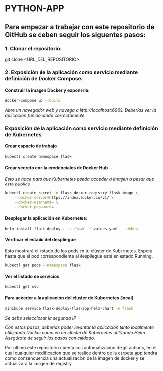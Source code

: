 # PYTHON-APP

## Para empezar a trabajar con este repositorio de GitHub se deben seguir los siguentes pasos:

### 1. Clonar el repositorio:

git clone <URL_DEL_REPOSITORIO>

### 2. Exposición de la aplicación como servicio mediante definición de Docker Compose.

#### Construir la imagen Docker y exponerla:

```bash
docker-compose up --build
```
*Abre un navegador web y navega a http://localhost:6969. Deberías ver la aplicación funcionando correctamente.*

### Exposición de la aplicación como servicio mediante definición de Kubernetes.

#### Crear espacio de trabajo
```bash
kubectl create namespace flask
```
#### Crear secreto con la credenciales de Docker Hub 
*Esto se hace para que Kubernetes pueda acceder a imagen a pesar que este publica*
```bash
kubectl create secret -n flask docker-registry flask-image \
    --docker-server=https://index.docker.io/v1/ \
    --docker-username= \
    --docker-password=
```
#### Desplegar la aplicación en Kubernetes:
```bash
helm install flask-deploy . -n flask -f values.yaml  --debug
```
 #### Verificar el estado del despliegue
 Esto mostrará el estado de los pods en tu clúster de Kubernetes. Espera hasta que el pod correspondiente al despliegue esté en estado Running.
 ```bash
kubectl get pods --namespace flask
```
#### Ver el listado de servicios 
 ```bash
kubectl get svc
```
#### Para acceder a la aplicación del cluster de Kubernetes (local)
 ```bash
minikube service flask-deploy-flaskapp-helm-chart -n flask
```
*Se debe seleccionar la segunda IP*

*Con estos pasos, deberías poder levantar la aplicación tanto localmente utilizando Docker como en un clúster de Kubernetes utilizando Helm. Asegúrate de seguir los pasos con cuidado.*

Por ultimo este repositorio cuenta con automatizacion de git actions, en el cual cualquier modificacion que se realice dentro de la carpeta app tendra como consencuencia una actualizacion de la imagen de docker y se actualizara la imagen de registry




